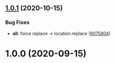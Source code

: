 ## [1.0.1](https://github.com/tqma113/torch-history/compare/v1.0.0...v1.0.1) (2020-10-15)


### Bug Fixes

* **all:** force replace -> location.replace ([9075804](https://github.com/tqma113/torch-history/commit/90758046dfbbde5d175887b3d4e61927bcedc480))



# 1.0.0 (2020-09-15)



